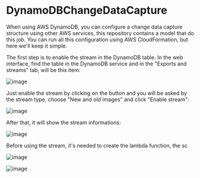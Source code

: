 # DynamoDBChangeDataCapture

When using AWS DynamoDB, you can configure a change data capture structure using other AWS services, this repository contains a model that do this job. You can run all this configuration using AWS CloudFormation, but here we'll keep it simple.

The first step is to enable the stream in the DynamoDB table. In the web interface, find the table in the DynamoDB service and in the "Exports and streams" tab, will be this item:

![image](https://user-images.githubusercontent.com/68759905/207456880-342ea725-bc21-4b57-b61c-d5fe605192c1.png)

Just enable the stream by clicking on the button and you will be asked by the stream type, choose "New and old images" and click "Enable stream":

![image](https://user-images.githubusercontent.com/68759905/207457693-f10c8100-1d70-44aa-85c1-bdebffb5fead.png)

After that, it will show the stream informations:

![image](https://user-images.githubusercontent.com/68759905/207458048-055fb4b3-feaf-4410-9513-79994caca309.png)

Before using the stream, it's needed to create the lambda function, the sc

![image](https://user-images.githubusercontent.com/68759905/207459426-8fb28828-b048-494e-bcc2-f8b15a68028b.png)

![image](https://user-images.githubusercontent.com/68759905/207459846-f242084e-e774-4e39-b625-ea839fb35d2e.png)
